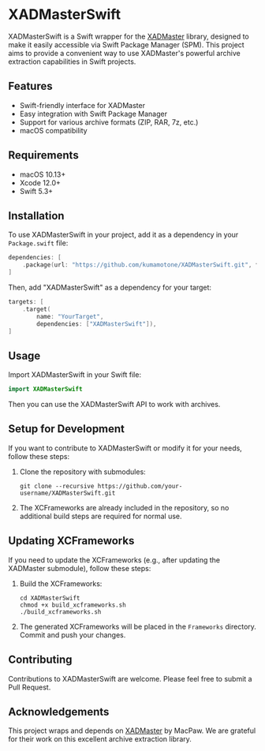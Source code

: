 # XADMasterSwift

XADMasterSwift is a Swift wrapper for the [XADMaster](https://github.com/MacPaw/XADMaster) library, designed to make it easily accessible via Swift Package Manager (SPM). This project aims to provide a convenient way to use XADMaster's powerful archive extraction capabilities in Swift projects.

## Features

- Swift-friendly interface for XADMaster
- Easy integration with Swift Package Manager
- Support for various archive formats (ZIP, RAR, 7z, etc.)
- macOS compatibility

## Requirements

- macOS 10.13+
- Xcode 12.0+
- Swift 5.3+

## Installation

To use XADMasterSwift in your project, add it as a dependency in your `Package.swift` file:

```swift
dependencies: [
    .package(url: "https://github.com/kumamotone/XADMasterSwift.git", from: "1.0.0")
]
```

Then, add "XADMasterSwift" as a dependency for your target:

```swift
targets: [
    .target(
        name: "YourTarget",
        dependencies: ["XADMasterSwift"]),
]
```

## Usage

Import XADMasterSwift in your Swift file:

```swift
import XADMasterSwift
```

Then you can use the XADMasterSwift API to work with archives.

## Setup for Development

If you want to contribute to XADMasterSwift or modify it for your needs, follow these steps:

1. Clone the repository with submodules:
   ```
   git clone --recursive https://github.com/your-username/XADMasterSwift.git
   ```

2. The XCFrameworks are already included in the repository, so no additional build steps are required for normal use.

## Updating XCFrameworks

If you need to update the XCFrameworks (e.g., after updating the XADMaster submodule), follow these steps:

1. Build the XCFrameworks:
   ```
   cd XADMasterSwift
   chmod +x build_xcframeworks.sh
   ./build_xcframeworks.sh
   ```

2. The generated XCFrameworks will be placed in the `Frameworks` directory. Commit and push your changes.

## Contributing

Contributions to XADMasterSwift are welcome. Please feel free to submit a Pull Request.

## Acknowledgements

This project wraps and depends on [XADMaster](https://github.com/MacPaw/XADMaster) by MacPaw. We are grateful for their work on this excellent archive extraction library.